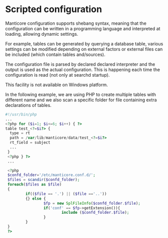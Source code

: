 # Scripted configuration

Manticore configuration supports shebang syntax, meaning that the configuration can be written in a programming language and interpreted at loading, allowing dynamic settings.

For example, tables can be generated by querying a database table, various settings can be modified depending on external factors or external files can be included (which contain tables and/sources).

The configuration file is parsed by declared declared interpreter and the output is used as the actual configuration. This is happening each time the configuration is read (not only at searchd startup).

This facility is not available on Windows platform.

In the following example, we are using PHP to create multiple tables with different name and we also scan a specific folder for file containing extra declarations of tables.

```php
#!/usr/bin/php
...
<?php for ($i=1; $i<=6; $i++) { ?>
table test_<?=$i?> {
  type = rt
  path = /var/lib/manticore/data/test_<?=$i?>
  rt_field = subject
  ...
 }
 <?php } ?>
 ...

 <?php
 $confd_folder='/etc/manticore.conf.d/';
 $files = scandir($confd_folder);
 foreach($files as $file)
 {
         if(($file == '.') || ($file =='..'))
         {} else {
                 $fp = new SplFileInfo($confd_folder.$file);
                 if('conf' == $fp->getExtension()){
                         include ($confd_folder.$file);
                 }
         }
 }
 ?>
```
